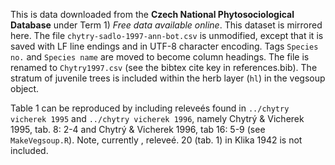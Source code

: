 This is data downloaded from the **Czech National Phytosociological Database** under Term 1) *Free data available online*. This dataset is mirrored here. The file `chytry-sadlo-1997-ann-bot.csv` is unmodified, except that it is saved with LF line endings and in UTF-8 character encoding. Tags `Species no.` and `Species name` are moved to become column headings. The file is renamed to `Chytry1997.csv` (see the bibtex cite key in references.bib). The stratum of juvenile trees is included within the herb layer (`hl`) in the vegsoup object.

Table 1 can be reproduced by including releveés found in `../chytry vicherek 1995` and `../chytry vicherek 1996`, namely Chytrý & Vicherek 1995, tab. 8: 2-4 and Chytrý & Vicherek 1996, tab 16: 5-9 (see `MakeVegsoup.R`). Note, currently , releveé. 20 (tab. 1) in Klika 1942  is not included.

